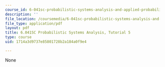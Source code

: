 ```yaml
---
course_id: 6-041sc-probabilistic-systems-analysis-and-applied-probability-fall-2013
description: ''
file_location: /coursemedia/6-041sc-probabilistic-systems-analysis-and-applied-probability-fall-2013/1714a3d9737e85801728b2a184a0f9e4_MIT6_041SCF13_tut05.pdf
file_type: application/pdf
layout: pdf
title: 6.041SC Probabilistic Systems Analysis, Tutorial 5
type: course
uid: 1714a3d9737e85801728b2a184a0f9e4

---
```

None